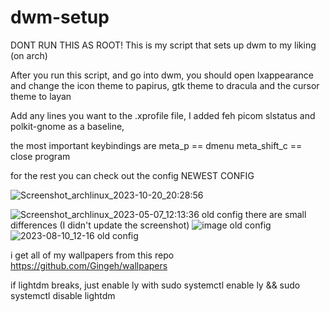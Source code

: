 # dwm-setup

DONT RUN THIS AS ROOT!
This is my script that sets up dwm to my liking (on arch)

After you run this script, and go into dwm, you should open lxappearance and change the icon theme to papirus, gtk theme to dracula
and the cursor theme to layan

Add any lines you want to the .xprofile file, I added feh picom slstatus and polkit-gnome as a baseline,

the most important keybindings are 
meta_p == dmenu
meta_shift_c == close program

for the rest you can check out the config
NEWEST CONFIG

![Screenshot_archlinux_2023-10-20_20:28:56](https://github.com/Symmercy/dwm-setup/assets/91673840/0e013bb5-fa0c-4f1e-b44c-83dcededda10)


![Screenshot_archlinux_2023-05-07_12:13:36](https://user-images.githubusercontent.com/91673840/236671541-8830e1c5-20e9-4666-bc1f-cca950f13ade.png)
old config
there are small differences (I didn't update the screenshot)
![image](https://github.com/Symmercy/dwm-setup/assets/91673840/fdf08740-88be-40b5-81c3-6ae5c08af730)
old config
![2023-08-10_12-16](https://github.com/Symmercy/dwm-setup/assets/91673840/25a3dc2e-4df6-4014-afe9-b9c723e24416)
old config


i get all of my wallpapers from this repo https://github.com/Gingeh/wallpapers

if lightdm breaks, just enable ly with sudo systemctl enable ly && sudo systemctl disable lightdm

